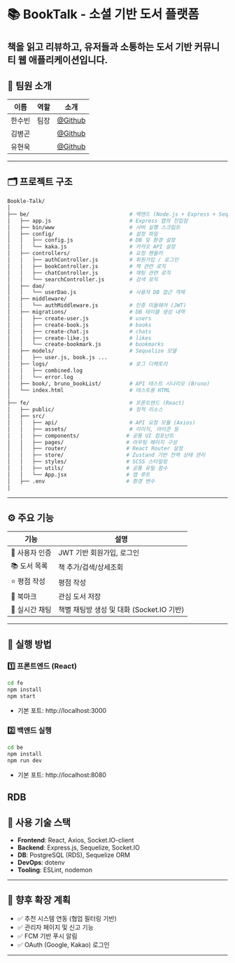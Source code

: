# 📚 BookTalk - 소셜 기반 도서 플랫폼

책을 읽고 리뷰하고, 유저들과 소통하는 도서 기반 커뮤니티 웹 애플리케이션입니다.
---
## 👥 팀원 소개

| 이름     | 역할              | 소개 |
|----------|-------------------|------|
|  한수빈 | 팀장  |[@Github](https://github.com) |
|  김병곤 |     | [@Github](https://github.com) |
|  유현욱 |       |[@Github](https://github.com) |


---

## 🗂 프로젝트 구조

```bash
Bookle-Talk/                       
│
├── be/                                # 백엔드 (Node.js + Express + Sequelize)
│   ├── app.js                         # Express 앱의 진입점
│   ├── bin/www                        # 서버 실행 스크립트
│   ├── config/                        # 설정 파일
│   │   ├── config.js                  # DB 및 환경 설정
│   │   └── kaka.js                    # 카카오 API 설정
│   ├── controllers/                   # 요청 핸들러
│   │   ├── authController.js          # 회원가입 / 로그인
│   │   ├── bookController.js          # 책 관련 로직
│   │   ├── chatController.js          # 채팅 관련 로직
│   │   └── searchController.js        # 검색 로직
│   ├── dao/
│   │   └── userDao.js                 # 사용자 DB 접근 객체
│   ├── middleware/
│   │   └── authMiddleware.js          # 인증 미들웨어 (JWT)
│   ├── migrations/                    # DB 테이블 생성 내역
│   │   ├── create-user.js             # users
│   │   ├── create-book.js             # books
│   │   ├── create-chat.js             # chats
│   │   ├── create-like.js             # likes
│   │   └── create-bookmark.js         # bookmarks
│   ├── models/                        # Sequelize 모델
│   │   ├── user.js, book.js ...
│   ├── logs/                          # 로그 디렉토리
│   │   ├── combined.log
│   │   └── error.log
│   ├── book/, bruno_bookList/         # API 테스트 시나리오 (Bruno)
│   └── index.html                     # 테스트용 HTML
│
├── fe/                                # 프론트엔드 (React)
│   ├── public/                        # 정적 리소스
│   ├── src/
│   │   ├── api/                       # API 요청 모듈 (Axios)
│   │   ├── assets/                    # 이미지, 아이콘 등
│   │   ├── components/               # 공통 UI 컴포넌트
│   │   ├── pages/                    # 라우팅 페이지 구성
│   │   ├── router/                   # React Router 설정
│   │   ├── store/                    # Zustand 기반 전역 상태 관리
│   │   ├── styles/                   # SCSS 스타일링
│   │   ├── utils/                    # 공통 유틸 함수
│   │   └── App.jsx                   # 앱 루트
│   ├── .env                          # 환경 변수
│  

``` 

---

## ⚙️ 주요 기능

| 기능 | 설명 |
|------|------|
| 🔐 사용자 인증 | JWT 기반 회원가입, 로그인 |
| 📚 도서 목록 | 책 추가/검색/상세조회 |
| ⭐ 평점 작성 | 평점 작성|
| 📌 북마크 | 관심 도서 저장 |
| 💬 실시간 채팅 | 책별 채팅방 생성 및 대화 (Socket.IO 기반) |

---

## 🚀 실행 방법

### 1️⃣ 프론트엔드 (React)
```bash
cd fe
npm install
npm start
```
- 기본 포트: http://localhost:3000

### 2️⃣ 백엔드 실행
```bash
cd be
npm install
npm run dev
```
- 기본 포트: http://localhost:8080


## RDB





## 🧠 사용 기술 스택

- **Frontend**: React, Axios, Socket.IO-client
- **Backend**: Express.js, Sequelize, Socket.IO
- **DB**: PostgreSQL (RDS), Sequelize ORM
- **DevOps**: dotenv
- **Tooling**: ESLint, nodemon

---

## 📌 향후 확장 계획

- ✅ 추천 시스템 연동 (협업 필터링 기반)
- ✅ 관리자 페이지 및 신고 기능
- ✅ FCM 기반 푸시 알림
- ✅ OAuth (Google, Kakao) 로그인

---
